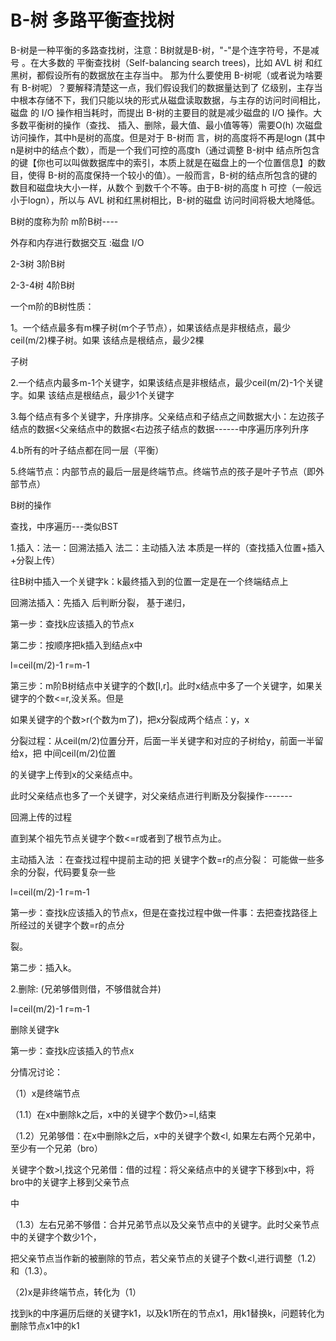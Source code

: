 # B-树 多路平衡查找树

B-树是⼀种平衡的多路查找树，注意：B树就是B-树，"-"是个连字符号，不是减号 。在⼤多数的 平衡查找树（Self-balancing search trees)，⽐如 AVL 树 和红⿊树，都假设所有的数据放在主存当中。 那为什么要使⽤ B-树呢（或者说为啥要有 B-树呢）？要解释清楚这⼀点，我们假设我们的数据量达到了 亿级别，主存当中根本存储不下，我们只能以块的形式从磁盘读取数据，与主存的访问时间相⽐，磁盘 的 I/O 操作相当耗时，⽽提出 B-树的主要⽬的就是减少磁盘的 I/O 操作。⼤多数平衡树的操作（查找、 插⼊、删除，最⼤值、最⼩值等等）需要O(h) 次磁盘访问操作，其中h是树的⾼度。但是对于 B-树⽽ ⾔，树的⾼度将不再是logn (其中n是树中的结点个数），⽽是⼀个我们可控的⾼度h（通过调整 B-树中 结点所包含的键【你也可以叫做数据库中的索引，本质上就是在磁盘上的⼀个位置信息】的数⽬，使得 B-树的⾼度保持⼀个较⼩的值）。⼀般⽽⾔，B-树的结点所包含的键的数⽬和磁盘块⼤⼩⼀样，从数个 到数千个不等。由于B-树的⾼度 h 可控（⼀般远⼩于logn），所以与 AVL 树和红⿊树相⽐，B-树的磁盘 访问时间将极⼤地降低。 



B树的度称为阶 m阶B树----

外存和内存进行数据交互 :磁盘 I/O

2-3树 3阶B树

2-3-4树 4阶B树

一个m阶的B树性质：

1。一个结点最多有m棵子树(m个子节点），如果该结点是非根结点，最少ceil(m/2)棵子树。如果 该结点是根结点，最少2棵

子树

2.一个结点内最多m-1个关键字，如果该结点是非根结点，最少ceil(m/2)-1个关键字。如果 该结点是根结点，最少1个关键字

3.每个结点有多个关键字，升序排序。父亲结点和子结点之间数据大小：左边孩子结点的数据<父亲结点中的数据<右边孩子结点的数据------中序遍历序列升序

4.b所有的叶子结点都在同一层（平衡）

5.终端节点：内部节点的最后一层是终端节点。终端节点的孩子是叶子节点（即外部节点）

B树的操作

查找，中序遍历---类似BST

1.插入：法一：回溯法插入 法二：主动插入法 本质是一样的（查找插入位置+插入+分裂上传）

往B树中插入一个关键字k：k最终插入到的位置一定是在一个终端结点上

回溯法插入：先插入 后判断分裂， 基于递归，

第一步：查找k应该插入的节点x 

第二步：按顺序把k插入到结点x中

l=ceil(m/2)-1 r=m-1

第三步：m阶B树结点中关键字的个数[l,r]。此时x结点中多了一个关键字，如果关键字的个数<=r,没关系。但是

如果关键字的个数>r(个数为m了)，把x分裂成两个结点：y，x 

分裂过程：从ceil(m/2)位置分开，后面一半关键字和对应的子树给y，前面一半留给x，把 中间ceil(m/2)位置

的关键字上传到x的父亲结点中。

此时父亲结点也多了一个关键字，对父亲结点进行判断及分裂操作-------

回溯上传的过程

直到某个祖先节点关键字个数<=r或者到了根节点为止。

主动插入法 ：在查找过程中提前主动的把 关键字个数=r的点分裂： 可能做一些多余的分裂，代码要复杂一些

l=ceil(m/2)-1 r=m-1

第一步：查找k应该插入的节点x，但是在查找过程中做一件事：去把查找路径上所经过的关键字个数=r的点分

裂。

第二步：插入k。

2.删除: (兄弟够借则借，不够借就合并)

l=ceil(m/2)-1 r=m-1

删除关键字k

第一步：查找k应该插入的节点x 

分情况讨论：

（1）x是终端节点

（1.1）在x中删除k之后，x中的关键字个数仍>=l,结束

（1.2）兄弟够借：在x中删除k之后，x中的关键字个数<l, 如果左右两个兄弟中，至少有一个兄弟（bro）

关键字个数>l,找这个兄弟借：借的过程：将父亲结点中的关键字下移到x中，将bro中的关键字上移到父亲节点

中

（1.3）左右兄弟不够借：合并兄弟节点以及父亲节点中的关键字。此时父亲节点中的关键字个数少1个，

把父亲节点当作新的被删除的节点，若父亲节点的关键子个数<l,进行调整（1.2）和（1.3）。

（2)x是非终端节点，转化为（1）

找到k的中序遍历后继的关键字k1，以及k1所在的节点x1，用k1替换k，问题转化为删除节点x1中的k1